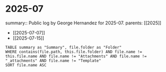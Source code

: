#  2025-07

summary:: Public log by George Hernandez for 2025-07.
parents: [[2025]]

- [[2025-07-07]]
- [[2025-07-15]]

```dataview
TABLE summary as "Summary", file.folder as "Folder"
WHERE contains(file.path, this.file.folder) AND file.name != this.file.name AND file.name != "Attachments" AND file.name != "_attachments" AND file.name != "Template"
SORT file.name ASC
```
